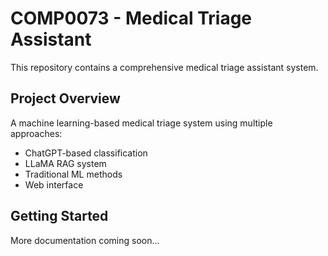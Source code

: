 # COMP0073 - Medical Triage Assistant

This repository contains a comprehensive medical triage assistant system.

## Project Overview

A machine learning-based medical triage system using multiple approaches:
- ChatGPT-based classification
- LLaMA RAG system
- Traditional ML methods
- Web interface

## Getting Started

More documentation coming soon...